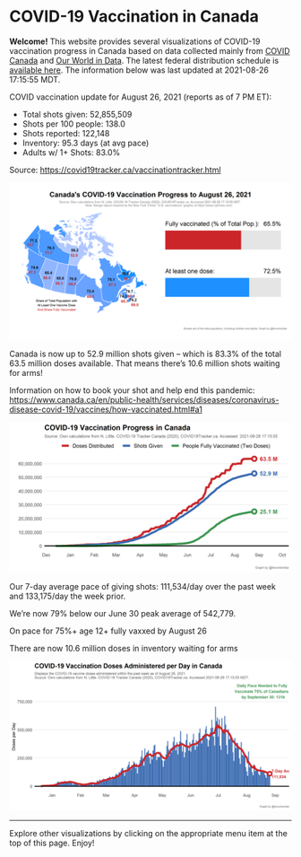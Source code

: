 COVID-19 Vaccination in Canada
==============================

**Welcome!** This website provides several visualizations of COVID-19
vaccination progress in Canada based on data collected mainly from
[COVID Canada](https://covid19tracker.ca/vaccinationtracker.html) and
[Our World in Data](https://ourworldindata.org/covid-vaccinations). The
latest federal distribution schedule is [available
here](https://www.canada.ca/en/public-health/services/diseases/2019-novel-coronavirus-infection/prevention-risks/covid-19-vaccine-treatment/vaccine-rollout.html).
The information below was last updated at 2021-08-26 17:15:55 MDT.

COVID vaccination update for August 26, 2021 (reports as of 7 PM ET):

-   Total shots given: 52,855,509
-   Shots per 100 people: 138.0
-   Shots reported: 122,148
-   Inventory: 95.3 days (at avg pace)
-   Adults w/ 1+ Shots: 83.0%

Source:
<a href="https://covid19tracker.ca/vaccinationtracker.html" class="uri">https://covid19tracker.ca/vaccinationtracker.html</a>

![](Plots/plot_main.png)

Canada is now up to 52.9 million shots given – which is 83.3% of the
total 63.5 million doses available. That means there’s 10.6 million
shots waiting for arms!

Information on how to book your shot and help end this pandemic:
<a href="https://www.canada.ca/en/public-health/services/diseases/coronavirus-disease-covid-19/vaccines/how-vaccinated.html#a1" class="uri">https://www.canada.ca/en/public-health/services/diseases/coronavirus-disease-covid-19/vaccines/how-vaccinated.html#a1</a>

![](Plots/plot_total.png)

Our 7-day average pace of giving shots: 111,534/day over the past week
and 133,175/day the week prior.

We’re now 79% below our June 30 peak average of 542,779.

On pace for 75%+ age 12+ fully vaxxed by August 26

There are now 10.6 million doses in inventory waiting for arms

![](Plots/pace_national.png)

------------------------------------------------------------------------

Explore other visualizations by clicking on the appropriate menu item at
the top of this page. Enjoy!
